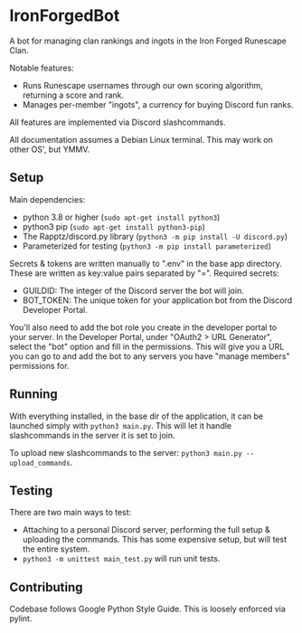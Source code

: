 # IronForgedBot
A bot for managing clan rankings and ingots in the Iron Forged Runescape Clan.

Notable features:

*  Runs Runescape usernames through our own scoring algorithm, returning
a score and rank.
*  Manages per-member "ingots", a currency for buying Discord fun ranks.

All features are implemented via Discord slashcommands.

All documentation assumes a Debian Linux terminal. This may work on other OS',
but YMMV.

## Setup

Main dependencies:

*  python 3.8 or higher (`sudo apt-get install python3`)
*  python3 pip (`sudo apt-get install python3-pip`)
*  The Rapptz/discord.py library (`python3 -m pip install -U discord.py`)
*  Parameterized for testing (`python3 -m pip install parameterized`)

Secrets & tokens are written manually to ".env" in the base app directory.
These are written as key:value pairs separated by "=". Required secrets:

*  GUILDID: The integer of the Discord server the bot will join.
*  BOT_TOKEN: The unique token for your application bot from the Discord
Developer Portal.

You'll also need to add the bot role you create in the developer portal to
your server. In the Developer Portal, under "OAuth2 > URL Generator",
select the "bot" option and fill in the permissions. This will give you a
URL you can go to and add the bot to any servers you have "manage members"
permissions for.

## Running

With everything installed, in the base dir of the application, it can be
launched simply with `python3 main.py`. This will let it handle slashcommands
in the server it is set to join.

To upload new slashcommands to the server: `python3 main.py --upload_commands`.

## Testing

There are two main ways to test:

*  Attaching to a personal Discord server, performing the full setup &
   uploading the commands. This has some expensive setup, but will test the
   entire system.
*  `python3 -m unittest main_test.py` will run unit tests.

## Contributing

Codebase follows Google Python Style Guide. This is loosely enforced via
pylint.
